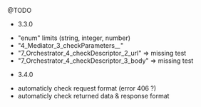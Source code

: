 @TODO

* 3.3.0
- "enum" limits (string, integer, number)
- "4_Mediator_3_checkParameters_*_*"
- "7_Orchestrator_4_checkDescriptor_2_url" => missing test
- "7_Orchestrator_4_checkDescriptor_3_body" => missing test

* 3.4.0
- automaticly check request format (error 406 ?)
- automaticly check returned data & response format

